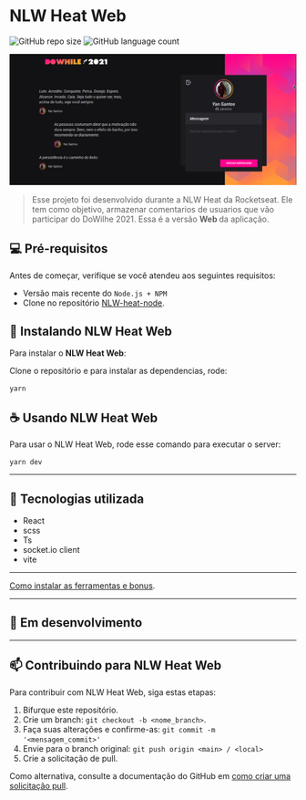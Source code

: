 # NLW Heat Web

![GitHub repo size](https://img.shields.io/github/repo-size/yansntss/NLW-Heat-Web?style=for-the-badge)
![GitHub language count](https://img.shields.io/github/languages/count/yansntss/NLW-Heat-Web?style=for-the-badge)


<img src="./assetsGit/exemplegit.png" alt="exemplo imagem">

> Esse projeto foi desenvolvido durante a NLW Heat da Rocketseat. Ele tem como objetivo, armazenar comentarios de usuarios que vão participar do DoWilhe 2021. Essa é a versão  <strong> Web </strong> da aplicação.

## 💻 Pré-requisitos

Antes de começar, verifique se você atendeu aos seguintes requisitos:

* Versão mais recente do `Node.js + NPM`
* Clone no repositório  [NLW-heat-node](https://github.com/yansntss/NLW-heat-node).


## 🚀 Instalando NLW Heat Web

Para instalar o <strong>NLW Heat Web</strong>:

Clone o repositório e para instalar as dependencias, rode:
```
yarn
```

## ☕ Usando NLW Heat Web

Para usar o NLW Heat Web, rode esse comando para executar o server:

```
yarn dev
```
---

## 🚀  Tecnologias utilizada
- React
- scss
- Ts
- socket.io client
- vite
---
[Como instalar as ferramentas e bonus](https://efficient-sloth-d85.notion.site/Instala-o-das-ferramentas-b7c9f41e332a490d86fca81a5b830359).

---
## 🚧  Em desenvolvimento 
---
## 📫 Contribuindo para NLW Heat Web
<!---Se o seu README for longo ou se você tiver algum processo ou etapas específicas que deseja que os contribuidores sigam, considere a criação de um arquivo CONTRIBUTING.md separado--->
Para contribuir com NLW Heat Web, siga estas etapas:

1. Bifurque este repositório.
2. Crie um branch: `git checkout -b <nome_branch>`.
3. Faça suas alterações e confirme-as: `git commit -m '<mensagem_commit>'`
4. Envie para o branch original: `git push origin <main> / <local>`
5. Crie a solicitação de pull.

Como alternativa, consulte a documentação do GitHub em [como criar uma solicitação pull](https://help.github.com/en/github/collaborating-with-issues-and-pull-requests/creating-a-pull-request).


